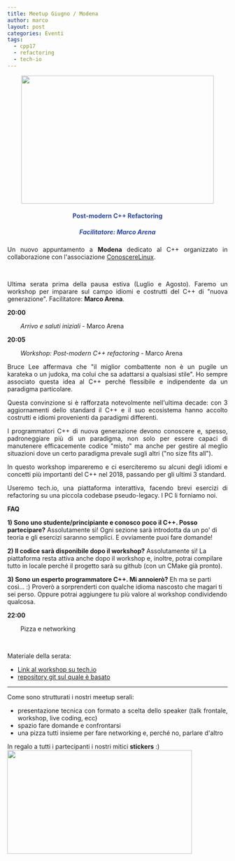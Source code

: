 ```yaml
---
title: Meetup Giugno / Modena
author: marco
layout: post
categories: Eventi
tags:
  - cpp17
  - refactoring
  - tech-io
---
```



<center></center><center><a href="https://conoscerelinux.org/courses/meetupcpp_giu18/"><img class="aligncenter wp-image-8621" src="http://www.italiancpp.org/wp-content/uploads/2018/05/meetup-mo0618.png" alt="" width="440" height="293" /></a></center>
<h4 style="text-align: center;"><span style="color: #2945a4;">Post-modern C++ Refactoring</span></h4>
<h5 style="text-align: center;"><span style="color: #2945a4;">Facilitatore: <em>Marco Arena</em></span></h5>
<p style="text-align: justify;">Un nuovo appuntamento a <strong>Modena</strong> dedicato al C++ organizzato in collaborazione con l'associazione <a href="http://conoscerelinux.org">ConoscereLinux</a>.</p>
<p style="text-align: justify;"><span style="color: #ffffff;"> </span></p>
<p style="text-align: justify;">Ultima serata prima della pausa estiva (Luglio e Agosto).
Faremo un workshop per imparare sul campo idiomi e costrutti del C++ di "nuova generazione".
Facilitatore: <strong>Marco Arena</strong>.</p>
<p style="text-align: justify;"><strong>20:00</strong></p>
<p style="text-align: justify; padding-left: 30px;"><em>Arrivo e saluti iniziali</em> - Marco Arena</p>
<p style="text-align: justify;"><strong>20:05</strong></p>
<p style="text-align: justify; padding-left: 30px;"><em><i>Workshop: Post-modern C++ refactoring</i> </em>- Marco Arena</p>
<p style="text-align: justify;">Bruce Lee affermava che "il miglior combattente non è un pugile un karateka o un judoka, ma colui che sa adattarsi a qualsiasi stile". Ho sempre associato questa idea al C++ perché flessibile e indipendente da un paradigma particolare.</p>
<p style="text-align: justify;">Questa convinzione si è rafforzata notevolmente nell'ultima decade: con 3 aggiornamenti dello standard il C++ e il suo ecosistema hanno accolto costrutti e idiomi provenienti da paradigmi differenti.</p>
<p style="text-align: justify;">I programmatori C++ di nuova generazione devono conoscere e, spesso, padroneggiare più di un paradigma, non solo per essere capaci di manutenere efficacemente codice "misto" ma anche per gestire al meglio situazioni dove un certo paradigma prevale sugli altri ("no size fits all").</p>
<p style="text-align: justify;">In questo workshop impareremo e ci eserciteremo su alcuni degli idiomi e concetti più importanti del C++ nel 2018, passando per gli ultimi 3 standard.</p>
<p style="text-align: justify;">Useremo tech.io, una piattaforma interattiva, facendo brevi esercizi di refactoring su una piccola codebase pseudo-legacy. I PC li forniamo noi.</p>
<strong>FAQ</strong>

<strong>1) Sono uno studente/principiante e conosco poco il C++. Posso partecipare?</strong>
Assolutamente sì! Ogni sezione sarà introdotta da un po' di teoria e gli esercizi saranno semplici.
E ovviamente puoi fare domande!

<strong>2) Il codice sarà disponibile dopo il workshop?</strong>
Assolutamente sì! La piattaforma resta attiva anche dopo il workshop e, inoltre, potrai compilare tutto in locale perché il progetto sarà su github (con un CMake già pronto).

<strong>3) Sono un esperto programmatore C++. Mi annoierò?</strong>
Eh ma se parti così... :) Proverò a sorprenderti con qualche idioma nascosto che magari ti sei perso. Oppure potrai aggiungere tu più valore al workshop condividendo qualcosa.

<strong>22:00</strong>
<p style="padding-left: 30px;">Pizza e networking</p>
<span style="color: #ffffff;"> </span>

Materiale della serata:
<ul>
 	<li style="text-align: justify;"><a href="http://tinyurl.com/post-modern-cpp">Link al workshop su tech.io</a></li>
 	<li style="text-align: justify;"><a href="https://github.com/ilpropheta/playground-twh5homb">repository git sul quale è basato</a></li>
</ul>

<hr />
<p style="text-align: justify;">Come sono strutturati i nostri meetup serali:</p>

<ul>
 	<li style="text-align: justify;">presentazione tecnica con formato a scelta dello speaker (talk frontale, workshop, live coding, ecc)</li>
 	<li style="text-align: justify;">spazio fare domande e confrontarsi</li>
 	<li style="text-align: justify;">una pizza tutti insieme per fare networking e, perché no, parlare d'altro</li>
</ul>
In regalo a tutti i partecipanti i nostri mitici <strong>stickers</strong> :)

<img class="aligncenter wp-image-8426" src="http://www.italiancpp.org/wp-content/uploads/2013/06/stickers-1.jpg" alt="" width="422" height="237" />
